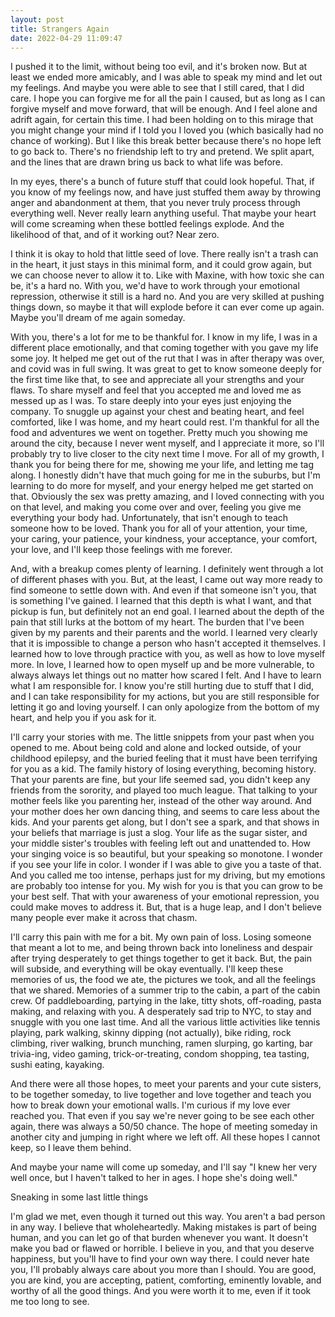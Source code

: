 ```yaml
---
layout: post
title: Strangers Again
date: 2022-04-29 11:09:47
---
```


I pushed it to the limit, without being too evil, and it's broken now. But at least we ended more amicably, and I was able to speak my mind and let out my feelings. And maybe you were able to see that I still cared, that I did care. I hope you can forgive me for all the pain I caused, but as long as I can forgive myself and move forward, that will be enough. And I feel alone and adrift again, for certain this time. I had been holding on to this mirage that you might change your mind if I told you I loved you (which basically had no chance of working). But I like this break better because there's no hope left to go back to. There's no friendship left to try and pretend. We split apart, and the lines that are drawn bring us back to what life was before.

In my eyes, there's a bunch of future stuff that could look hopeful. That, if you know of my feelings now, and have just stuffed them away by throwing anger and abandonment at them, that you never truly process through everything well. Never really learn anything useful. That maybe your heart will come screaming when these bottled feelings explode. And the likelihood of that, and of it working out? Near zero. 

I think it is okay to hold that little seed of love. There really isn't a trash can in the heart, it just stays in this minimal form, and it could grow again, but we can choose never to allow it to. Like with Maxine, with how toxic she can be, it's a hard no. With you, we'd have to work through your emotional repression, otherwise it still is a hard no. And you are very skilled at pushing things down, so maybe it that will explode before it can ever come up again. Maybe you'll dream of me again someday.

With you, there's a lot for me to be thankful for. I know in my life, I was in a different place emotionally, and that coming together with you gave my life some joy. It helped me get out of the rut that I was in after therapy was over, and covid was in full swing. It was great to get to know someone deeply for the first time like that, to see and appreciate all your strengths and your flaws. To share myself and feel that you accepted me and loved me as messed up as I was. To stare deeply into your eyes just enjoying the company. To snuggle up against your chest and beating heart, and feel comforted, like I was home, and my heart could rest. I'm thankful for all the food and adventures we went on together. Pretty much you showing me around the city, because I never went myself, and I appreciate it more, so I'll probably try to live closer to the city next time I move. For all of my growth, I thank you for being there for me, showing me your life, and letting me tag along. I honestly didn't have that much going for me in the suburbs, but I'm learning to do more for myself, and your energy helped me get started on that. Obviously the sex was pretty amazing, and I loved connecting with you on that level, and making you come over and over, feeling you give me everything your body had. Unfortunately, that isn't enough to teach someone how to be loved. Thank you for all of your attention, your time, your caring, your patience, your kindness, your acceptance, your comfort, your love, and I'll keep those feelings with me forever.

And, with a breakup comes plenty of learning. I definitely went through a lot of different phases with you. But, at the least, I came out way more ready to find someone to settle down with. And even if that someone isn't you, that is something I've gained. I learned that this depth is what I want, and that pickup is fun, but definitely not an end goal. I learned about the depth of the pain that still lurks at the bottom of my heart. The burden that I've been given by my parents and their parents and the world. I learned very clearly that it is impossible to change a person who hasn't accepted it themselves. I learned how to love through practice with you, as well as how to love myself more. In love, I learned how to open myself up and be more vulnerable, to always always let things out no matter how scared I felt. And I have to learn what I am responsible for. I know you're still hurting due to stuff that I did, and I can take responsibility for my actions, but you are still responsible for letting it go and loving yourself. I can only apologize from the bottom of my heart, and help you if you ask for it.

I'll carry your stories with me. The little snippets from your past when you opened to me. About being cold and alone and locked outside, of your childhood epilepsy, and the buried feeling that it must have been terrifying for you as a kid. The family history of losing everything, becoming history. That your parents are fine, but your life seemed sad, you didn't keep any friends from the sorority, and played too much league. That talking to your mother feels like you parenting her, instead of the other way around. And your mother does her own dancing thing, and seems to care less about the kids. And your parents get along, but I don't see a spark, and that shows in your beliefs that marriage is just a slog. Your life as the sugar sister, and your middle sister's troubles with feeling left out and unattended to. How your singing voice is so beautiful, but your speaking so monotone. I wonder if you see your life in color. I wonder if I was able to give you a taste of that. And you called me too intense, perhaps just for my driving, but my emotions are probably too intense for you. My wish for you is that you can grow to be your best self. That with your awareness of your emotional repression, you could make moves to address it. But, that is a huge leap, and I don't believe many people ever make it across that chasm.

I'll carry this pain with me for a bit. My own pain of loss. Losing someone that meant a lot to me, and being thrown back into loneliness and despair after trying desperately to get things together to get it back. But, the pain will subside, and everything will be okay eventually. I'll keep these memories of us, the food we ate, the pictures we took, and all the feelings that we shared. Memories of a summer trip to the cabin, a part of the cabin crew. Of paddleboarding, partying in the lake, titty shots, off-roading, pasta making, and relaxing with you. A desperately sad trip to NYC, to stay and snuggle with you one last time. And all the various little activities like tennis playing, park walking, skinny dipping (not actually), bike riding, rock climbing, river walking, brunch munching, ramen slurping, go karting, bar trivia-ing, video gaming, trick-or-treating, condom shopping, tea tasting, sushi eating, kayaking.

And there were all those hopes, to meet your parents and your cute sisters, to be together someday, to live together and love together and teach you how to break down your emotional walls. I'm curious if my love ever reached you. That even if you say we're never going to be see each other again, there was always a 50/50 chance. The hope of meeting someday in another city and jumping in right where we left off. All these hopes I cannot keep, so I leave them behind.

And maybe your name will come up someday, and I'll say "I knew her very well once, but I haven't talked to her in ages. I hope she's doing well."


Sneaking in some last little things

I'm glad we met, even though it turned out this way.
You aren't a bad person in any way. I believe that wholeheartedly. 
Making mistakes is part of being human, and you can let go of that burden whenever you want. 
It doesn't make you bad or flawed or horrible. 
I believe in you, and that you deserve happiness, but you'll have to find your own way there. 
I could never hate you, I'll probably always care about you more than I should. 
You are good, you are kind, you are accepting, patient, comforting, eminently lovable, and worthy of all the good things. 
And you were worth it to me, even if it took me too long to see.

